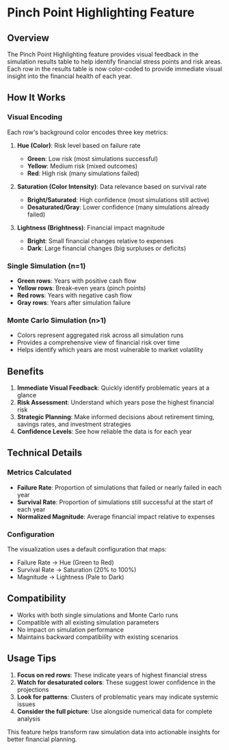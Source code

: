 # Pinch Point Highlighting Feature

## Overview
The Pinch Point Highlighting feature provides visual feedback in the simulation results table to help identify financial stress points and risk areas. Each row in the results table is now color-coded to provide immediate visual insight into the financial health of each year.

## How It Works

### Visual Encoding
Each row's background color encodes three key metrics:

1. **Hue (Color)**: Risk level based on failure rate
   - **Green**: Low risk (most simulations successful)
   - **Yellow**: Medium risk (mixed outcomes)
   - **Red**: High risk (many simulations failed)

2. **Saturation (Color Intensity)**: Data relevance based on survival rate
   - **Bright/Saturated**: High confidence (most simulations still active)
   - **Desaturated/Gray**: Lower confidence (many simulations already failed)

3. **Lightness (Brightness)**: Financial impact magnitude
   - **Bright**: Small financial changes relative to expenses
   - **Dark**: Large financial changes (big surpluses or deficits)

### Single Simulation (n=1)
- **Green rows**: Years with positive cash flow
- **Yellow rows**: Break-even years (pinch points)
- **Red rows**: Years with negative cash flow
- **Gray rows**: Years after simulation failure

### Monte Carlo Simulation (n>1)
- Colors represent aggregated risk across all simulation runs
- Provides a comprehensive view of financial risk over time
- Helps identify which years are most vulnerable to market volatility

## Benefits

1. **Immediate Visual Feedback**: Quickly identify problematic years at a glance
2. **Risk Assessment**: Understand which years pose the highest financial risk
3. **Strategic Planning**: Make informed decisions about retirement timing, savings rates, and investment strategies
4. **Confidence Levels**: See how reliable the data is for each year

## Technical Details

### Metrics Calculated
- **Failure Rate**: Proportion of simulations that failed or nearly failed in each year
- **Survival Rate**: Proportion of simulations still successful at the start of each year
- **Normalized Magnitude**: Average financial impact relative to expenses

### Configuration
The visualization uses a default configuration that maps:
- Failure Rate → Hue (Green to Red)
- Survival Rate → Saturation (20% to 100%)
- Magnitude → Lightness (Pale to Dark)

## Compatibility
- Works with both single simulations and Monte Carlo runs
- Compatible with all existing simulation parameters
- No impact on simulation performance
- Maintains backward compatibility with existing scenarios

## Usage Tips
1. **Focus on red rows**: These indicate years of highest financial stress
2. **Watch for desaturated colors**: These suggest lower confidence in the projections
3. **Look for patterns**: Clusters of problematic years may indicate systemic issues
4. **Consider the full picture**: Use alongside numerical data for complete analysis

This feature helps transform raw simulation data into actionable insights for better financial planning. 
